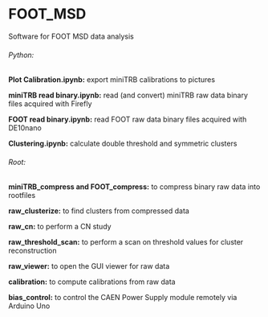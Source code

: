 # FOOT_MSD
Software for FOOT MSD data analysis

###### Python:

**Plot Calibration.ipynb:** export miniTRB calibrations to pictures

**miniTRB read binary.ipynb:** read (and convert) miniTRB raw data binary files acquired with Firefly

**FOOT read binary.ipynb:** read FOOT raw data binary files acquired with DE10nano

**Clustering.ipynb:** calculate double threshold and symmetric clusters

###### Root:

**miniTRB_compress and FOOT_compress:** to compress binary raw data into rootfiles

**raw_clusterize:** to find clusters from compressed data

**raw_cn:** to perform a CN study

**raw_threshold_scan:** to perform a scan on threshold values for cluster reconstruction

**raw_viewer:** to open the GUI viewer for raw data

**calibration:** to compute calibrations from raw data

**bias_control:** to control the CAEN Power Supply module remotely via Arduino Uno 
